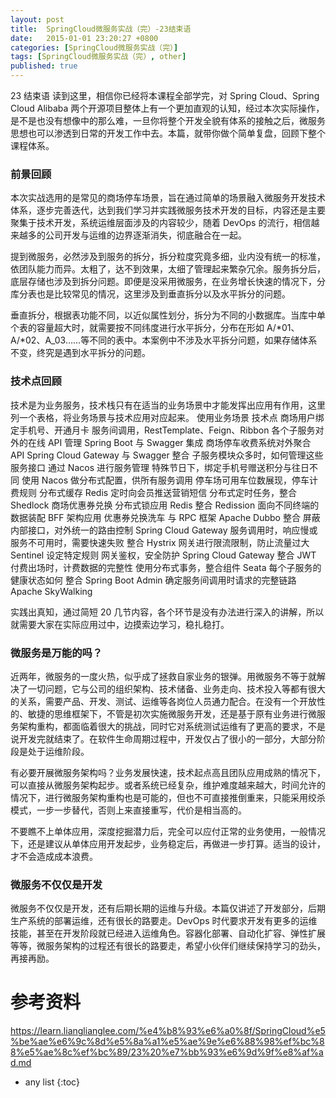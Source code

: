 ```yaml
---
layout: post
title:  SpringCloud微服务实战（完）-23结束语
date:   2015-01-01 23:20:27 +0800
categories: [SpringCloud微服务实战（完）]
tags: [SpringCloud微服务实战（完）, other]
published: true
---
```




23 结束语
读到这里，相信你已经将本课程全部学完，对 Spring Cloud、Spring Cloud Alibaba 两个开源项目整体上有一个更加直观的认知，经过本次实际操作，是不是也没有想像中的那么难，一旦你将整个开发全貌有体系的接触之后，微服务思想也可以渗透到日常的开发工作中去。本篇，就带你做个简单复盘，回顾下整个课程体系。

### 前景回顾

本次实战选用的是常见的商场停车场景，旨在通过简单的场景融入微服务开发技术体系，逐步完善迭代，达到我们学习并实践微服务技术开发的目标，内容还是主要聚集于技术开发，系统运维层面涉及的内容较少，随着 DevOps 的流行，相信越来越多的公司开发与运维的边界逐渐消失，彻底融合在一起。

提到微服务，必然涉及到服务的拆分，拆分粒度究竟多细，业内没有统一的标准，依团队能力而异。太粗了，达不到效果，太细了管理起来繁杂冗余。服务拆分后，底层存储也涉及到拆分问题。即便是没采用微服务，在业务增长快速的情况下，分库分表也是比较常见的情况，这里涉及到垂直拆分以及水平拆分的问题。

垂直拆分，根据表功能不同，以近似属性划分，拆分为不同的小数据库。当库中单个表的容量超大时，就需要按不同纬度进行水平拆分，分布在形如 A/*01、A/*02、A_03……等不同的表中。本案例中不涉及水平拆分问题，如果存储体系不变，终究是遇到水平拆分的问题。

### 技术点回顾

技术是为业务服务，技术栈只有在适当的业务场景中才能发挥出应用有作用，这里列一个表格，将业务场景与技术应用对应起来。
使用业务场景 技术点 商场用户绑定手机号、开通月卡 服务间调用，RestTemplate、Feign、Ribbon 各个子服务对外的在线 API 管理 Spring Boot 与 Swagger 集成 商场停车收费系统对外聚合 API Spring Cloud Gateway 与 Swagger 整合 子服务模块众多时，如何管理这些服务接口 通过 Nacos 进行服务管理 特殊节日下，绑定手机号赠送积分与往日不同 使用 Nacos 做分布式配置，供所有服务调用 停车场可用车位数展现，停车计费规则 分布式缓存 Redis 定时向会员推送营销短信 分布式定时任务，整合 Shedlock 商场优惠券兑换 分布式锁应用 Redis 整合 Redission 面向不同终端的数据装配 BFF 架构应用 优惠券兑换洗车 与 RPC 框架 Apache Dubbo 整合 屏蔽内部接口，对外统一的路由控制 Spring Cloud Gateway 服务调用时，响应慢或服务不可用时，需要快速失败 整合 Hystrix 网关进行限流限制，防止流量过大 Sentinel 设定特定规则 网关鉴权，安全防护 Spring Cloud Gateway 整合 JWT 付费出场时，计费数据的完整性 使用分布式事务，整合组件 Seata 每个子服务的健康状态如何 整合 Spring Boot Admin 确定服务间调用时请求的完整链路 Apache SkyWalking

实践出真知，通过简短 20 几节内容，各个环节是没有办法进行深入的讲解，所以就需要大家在实际应用过中，边摸索边学习，稳扎稳打。

### 微服务是万能的吗？

近两年，微服务的一度火热，似乎成了拯救自家业务的银弹。用微服务不等于就解决了一切问题，它与公司的组织架构、技术储备、业务走向、技术投入等都有很大的关系，需要产品、开发、测试、运维等各岗位人员通力配合。在没有一个开放性的、敏捷的思维框架下，不管是初次实施微服务开发，还是基于原有业务进行微服务架构重构，都面临着很大的挑战，同时它对系统测试运维有了更高的要求，不是说开发完就结束了。在软件生命周期过程中，开发仅占了很小的一部分，大部分阶段是处于运维阶段。

有必要开展微服务架构吗？业务发展快速，技术起点高且团队应用成熟的情况下，可以直接从微服务架构起步。或者系统已经复杂，维护难度越来越大，时间允许的情况下，进行微服务架构重构也是可能的，但也不可直接推倒重来，只能采用绞杀模式，一步一步替代，否则上来直接重写，代价是相当高的。

不要瞧不上单体应用，深度挖掘潜力后，完全可以应付正常的业务使用，一般情况下，还是建议从单体应用开发起步，业务稳定后，再做进一步打算。适当的设计，才不会造成成本浪费。

### 微服务不仅仅是开发

微服务不仅仅是开发，还有后期长期的运维与升级。本篇仅讲述了开发部分，后期生产系统的部署运维，还有很长的路要走。DevOps 时代要求开发有更多的运维技能，甚至在开发阶段就已经进入运维角色。容器化部署、自动化扩容、弹性扩展等等，微服务架构的过程还有很长的路要走，希望小伙伴们继续保持学习的劲头，再接再励。




# 参考资料

https://learn.lianglianglee.com/%e4%b8%93%e6%a0%8f/SpringCloud%e5%be%ae%e6%9c%8d%e5%8a%a1%e5%ae%9e%e6%88%98%ef%bc%88%e5%ae%8c%ef%bc%89/23%20%e7%bb%93%e6%9d%9f%e8%af%ad.md

* any list
{:toc}
